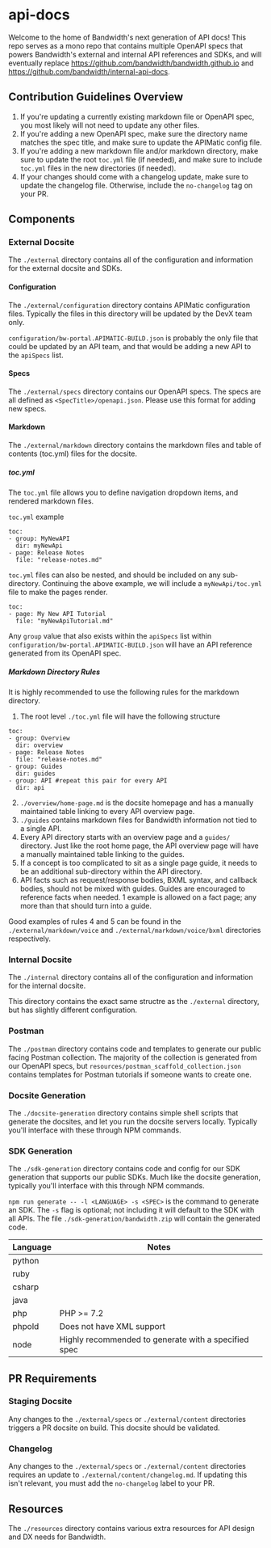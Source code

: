 # api-docs

Welcome to the home of Bandwidth's next generation of API docs! This repo serves as a mono repo that contains multiple OpenAPI specs that powers Bandwidth's external and internal API references and SDKs, and will eventually replace https://github.com/bandwidth/bandwidth.github.io and https://github.com/bandwidth/internal-api-docs.

## Contribution Guidelines Overview

1) If you're updating a currently existing markdown file or OpenAPI spec, you most likely will not need to update any other files.
2) If you're adding a new OpenAPI spec, make sure the directory name matches the spec title, and make sure to update the APIMatic config file.
3) If you're adding a new markdown file and/or markdown directory, make sure to update the root `toc.yml` file (if needed), and make sure to include `toc.yml` files in the new directories (if needed).
4) If your changes should come with a changelog update, make sure to update the changelog file. Otherwise, include the `no-changelog` tag on your PR.

## Components

### External Docsite

The `./external` directory contains all of the configuration and information for the external docsite and SDKs.

#### Configuration

The `./external/configuration` directory contains APIMatic configuration files. Typically the files in this directory will be updated by the DevX team only.

`configuration/bw-portal.APIMATIC-BUILD.json` is probably the only file that could be updated by an API team, and that would be adding a new API to the `apiSpecs` list.

#### Specs

The `./external/specs` directory contains our OpenAPI specs. The specs are all defined as `<SpecTitle>/openapi.json`. Please use this format for adding new specs.

#### Markdown

The `./external/markdown` directory contains the markdown files and table of contents (toc.yml) files for the docsite.

##### toc.yml

The `toc.yml` file allows you to define navigation dropdown items, and rendered markdown files.

`toc.yml` example

```
toc:
- group: MyNewAPI
  dir: myNewApi
- page: Release Notes
  file: "release-notes.md"
```

`toc.yml` files can also be nested, and should be included on any sub-directory. Continuing the above example, we will include a `myNewApi/toc.yml` file to make the pages render.

```
toc:
- page: My New API Tutorial
  file: "myNewApiTutorial.md"
```

Any `group` value that also exists within the `apiSpecs` list within `configuration/bw-portal.APIMATIC-BUILD.json` will have an API reference generated from its OpenAPI spec.

##### Markdown Directory Rules

It is highly recommended to use the following rules for the markdown directory.

1) The root level `./toc.yml` file will have the following structure

```
toc:
- group: Overview
  dir: overview
- page: Release Notes
  file: "release-notes.md"
- group: Guides
  dir: guides
- group: API #repeat this pair for every API
  dir: api
```

2) `./overview/home-page.md` is the docsite homepage and has a manually maintained table linking to every API overview page.
3) `./guides` contains markdown files for Bandwidth information not tied to a single API.
4) Every API directory starts with an overview page and a `guides/` directory. Just like the root home page, the API overview page will have a manually maintained table linking to the guides.
5) If a concept is too complicated to sit as a single page guide, it needs to be an additional sub-directory within the API directory.
6) API facts such as request/response bodies, BXML syntax, and callback bodies, should not be mixed with guides. Guides are encouraged to reference facts when needed. 1 example is allowed on a fact page; any more than that should turn into a guide.

Good examples of rules 4 and 5 can be found in the `./external/markdown/voice` and `./external/markdown/voice/bxml` directories respectively.

### Internal Docsite

The `./internal` directory contains all of the configuration and information for the internal docsite.

This directory contains the exact same structre as the `./external` directory, but has slightly different configuration.

### Postman

The `./postman` directory contains code and templates to generate our public facing Postman collection. The majority of the collection is generated from our OpenAPI specs, but `resources/postman_scaffold_collection.json` contains templates for Postman tutorials if someone wants to create one.

### Docsite Generation

The `./docsite-generation` directory contains simple shell scripts that generate the docsites, and let you run the docsite servers locally. Typically you'll interface with these through NPM commands.

### SDK Generation

The `./sdk-generation` directory contains code and config for our SDK generation that supports our public SDKs. Much like the docsite generation, typically you'll interface with this through NPM commands.

`npm run generate -- -l <LANGUAGE> -s <SPEC>` is the command to generate an SDK. The `-s` flag is optional; not including it will default to the SDK with all APIs. The file `./sdk-generation/bandwidth.zip` will contain the generated code.

| Language | Notes |
|--|--|
| python | |
| ruby | |
| csharp | |
| java | |
| php | PHP >= 7.2
| phpold | Does not have XML support |
| node | Highly recommended to generate with a specified spec |

## PR Requirements

### Staging Docsite

Any changes to the `./external/specs` or `./external/content` directories triggers a PR docsite on build. This docsite should be validated.

### Changelog 

Any changes to the `./external/specs` or `./external/content` directories requires an update to `./external/content/changelog.md`. If updating this isn't relevant, you must add the `no-changelog` label to your PR.

## Resources

The `./resources` directory contains various extra resources for API design and DX needs for Bandwidth.
